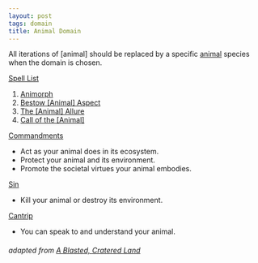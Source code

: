 ```yaml
---
layout: post
tags: domain
title: Animal Domain
---
```


All iterations of [animal] should be replaced by a specific [animal](https://www.generatormix.com/random-animal-generator) species when the domain is chosen.

<ins>Spell List</ins>
1. [Animorph](/2020/11/12/animorph)
1. [Bestow [Animal] Aspect](/2020/11/12/bestow-aspect)
1. [The [Animal] Allure](/2020/11/12/animal-allure)
1. [Call of the [Animal]](/2020/11/12/call-of-the-animal)

<ins>Commandments</ins>
- Act as your animal does in its ecosystem.
- Protect your animal and its environment.
- Promote the societal virtues your animal embodies.

<ins>Sin</ins>
- Kill your animal or destroy its environment.

<ins>Cantrip</ins>
- You can speak to and understand your animal.

###### adapted from [A Blasted, Cratered Land](https://crateredland.blogspot.com/2019/02/cleric-domains-vol-3.html)
